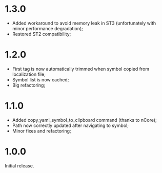# 1.3.0
- Added workaround to avoid memory leak in ST3 (unfortunately with minor performance degradation);
- Restored ST2 compatibility;

# 1.2.0
- First tag is now automatically trimmed when symbol copied from localization file;
- Symbol list is now cached;
- Big refactoring;

# 1.1.0
- Added copy_yaml_symbol_to_clipboard command (thanks to nCore);
- Path now correctly updated after navigating to symbol;
- Minor fixes and refactoring;

# 1.0.0
Initial release.